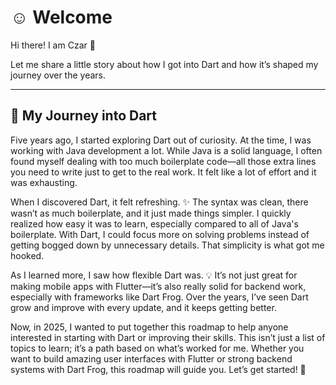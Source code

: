 # ☺️ Welcome

Hi there! I am Czar 👋

Let me share a little story about how I got into Dart and how it’s shaped my journey over the years.

***

## 🌟 My Journey into Dart

Five years ago, I started exploring Dart out of curiosity. At the time, I was working with Java development a lot. While Java is a solid language,  I often found myself dealing with too much boilerplate code—all those extra lines you need to write just to get to the real work. It felt like a lot of effort and it was exhausting.

When I discovered Dart, it felt refreshing. ✨ The syntax was clean, there wasn’t as much boilerplate, and it just made things simpler. I quickly realized how easy it was to learn, especially compared to all of Java's boilerplate. With Dart, I could focus more on solving problems instead of getting bogged down by unnecessary details. That simplicity is what got me hooked.

As I learned more, I saw how flexible Dart was. 💡 It’s not just great for making mobile apps with Flutter—it’s also really solid for backend work, especially with frameworks like Dart Frog. Over the years, I’ve seen Dart grow and improve with every update, and it keeps getting better.

Now, in 2025, I wanted to put together this roadmap to help anyone interested in starting with Dart or improving their skills. This isn’t just a list of topics to learn; it’s a path based on what’s worked for me. Whether you want to build amazing user interfaces with Flutter or strong backend systems with Dart Frog, this roadmap will guide you. Let’s get started! 🚀
